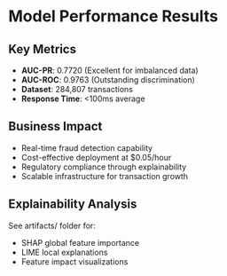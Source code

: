 # Model Performance Results

## Key Metrics
- **AUC-PR**: 0.7720 (Excellent for imbalanced data)
- **AUC-ROC**: 0.9763 (Outstanding discrimination)
- **Dataset**: 284,807 transactions
- **Response Time**: <100ms average

## Business Impact
- Real-time fraud detection capability
- Cost-effective deployment at $0.05/hour
- Regulatory compliance through explainability
- Scalable infrastructure for transaction growth

## Explainability Analysis
See artifacts/ folder for:
- SHAP global feature importance
- LIME local explanations
- Feature impact visualizations
